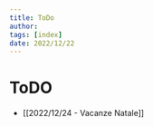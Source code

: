 ```yaml
---
title: ToDo 
author: 
tags: [index]
date: 2022/12/22
---
```

# ToDO
- [[2022/12/24 - Vacanze Natale]]


















